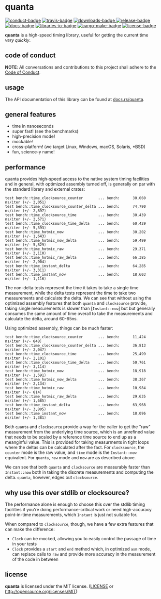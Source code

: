 # quanta

[![conduct-badge][]][conduct] [![travis-badge][]][travis] [![downloads-badge][] ![release-badge][]][crate] [![docs-badge][]][docs] [![libraries-io-badge][]][libraries-io] [![cargo-make-badge][]][cargo-make] [![license-badge][]](#license)

[conduct-badge]: https://img.shields.io/badge/%E2%9D%A4-code%20of%20conduct-blue.svg
[travis-badge]: https://img.shields.io/travis/metrics-rs/quanta/master.svg
[downloads-badge]: https://img.shields.io/crates/d/quanta.svg
[release-badge]: https://img.shields.io/crates/v/quanta.svg
[license-badge]: https://img.shields.io/crates/l/quanta.svg
[docs-badge]: https://docs.rs/quanta/badge.svg
[cargo-make-badge]: https://img.shields.io/badge/built%20with-cargo--make-yellow.svg
[cargo-make]: https://sagiegurari.github.io/cargo-make/
[libraries-io-badge]: https://img.shields.io/librariesio/github/metrics-rs/quanta.svg
[libraries-io]: https://libraries.io/cargo/quanta
[conduct]: https://github.com/metrics-rs/quanta/blob/master/CODE_OF_CONDUCT.md
[travis]: https://travis-ci.org/metrics-rs/quanta
[crate]: https://crates.io/crates/quanta
[docs]: https://docs.rs/quanta

__quanta__ is a high-speed timing library, useful for getting the current time _very quickly_.

## code of conduct

**NOTE**: All conversations and contributions to this project shall adhere to the [Code of Conduct][conduct].

## usage

The API documentation of this library can be found at [docs.rs/quanta](https://docs.rs/quanta/).

## general features
- time in nanoseconds
- super fast! (see the benchmarks)
- high-precision mode!
- mockable!
- cross-platform! (we target Linux, Windows, macOS, Solaris, \*BSD)
- fun, science-y name!

## performance

quanta provides high-speed access to the native system timing facilities and in general, with optimized assembly turned off, is generally on par with the standard library and external crates:

    test bench::time_clocksource_counter       ... bench:      30,060 ns/iter (+/- 2,051)
    test bench::time_clocksource_counter_delta ... bench:      74,790 ns/iter (+/- 2,897)
    test bench::time_clocksource_time          ... bench:      30,439 ns/iter (+/- 2,571)
    test bench::time_clocksource_time_delta    ... bench:      60,429 ns/iter (+/- 5,393)
    test bench::time_hotmic_now                ... bench:      30,202 ns/iter (+/- 1,643)
    test bench::time_hotmic_now_delta          ... bench:      59,499 ns/iter (+/- 5,829)
    test bench::time_hotmic_raw                ... bench:      29,371 ns/iter (+/- 2,110)
    test bench::time_hotmic_raw_delta          ... bench:      66,385 ns/iter (+/- 2,904)
    test bench::time_instant_delta             ... bench:      64,285 ns/iter (+/- 3,311)
    test bench::time_instant_now               ... bench:      18,603 ns/iter (+/- 1,116)

The non-delta tests represent the time it takes to take a single time measurement, while the delta tests represent the time to take two measurements and calculate the delta.  We can see that without using the optimized assembly features that both `quanta` and `clocksource` provide, taking single measurements is slower than [`Instant::now`] but but generally consumes the same amount of time overall to take the measurements and calculate the delta, around 60-65ns.

Using optimized assembly, things can be much faster:

    test bench::time_clocksource_counter       ... bench:      11,424 ns/iter (+/- 848)
    test bench::time_clocksource_counter_delta ... bench:      36,813 ns/iter (+/- 2,047)
    test bench::time_clocksource_time          ... bench:      25,499 ns/iter (+/- 2,101)
    test bench::time_clocksource_time_delta    ... bench:      50,761 ns/iter (+/- 3,114)
    test bench::time_hotmic_now                ... bench:      18,918 ns/iter (+/- 1,591)
    test bench::time_hotmic_now_delta          ... bench:      38,367 ns/iter (+/- 2,134)
    test bench::time_hotmic_raw                ... bench:      10,984 ns/iter (+/- 814)
    test bench::time_hotmic_raw_delta          ... bench:      29,635 ns/iter (+/- 1,685)
    test bench::time_instant_delta             ... bench:      63,968 ns/iter (+/- 3,805)
    test bench::time_instant_now               ... bench:      18,096 ns/iter (+/- 1,381)

Both `quanta` and `clocksource` provide a way for the caller to get the "raw" measurement from the underlying time source, which is an unrefined value that needs to be scaled by a reference time source to end up as a meanginful value.  This is provided for taking measurments in tight loops where the deltas can be calculated after the fact.  For `clocksource`, the `counter` mode is the raw value, and `time` mode is the `Instant::now` equivalent.  For `quanta`, `raw` mode and `now` are as described above.

We can see that both `quanta` and `clocksource` are measurably faster than `Instant::now` both in taking the discrete measurements and computing the delta.  `quanta`, however, edges out `clocksource`.

## why use this over stdlib or clocksource?

The performance alone is enough to choose this over the stdlib timing facilities if you're doing performance-critical work or need high-accuracy point-in-time measurements, which `Instant` is just not suitable for.

When compared to `clocksource`, though, we have a few extra features that can make the difference:

- `Clock` can be mocked, allowing you to easily control the passage of time in your tests
- `Clock` provides a `start` and `end` method which, in optimized `asm` mode, can replace calls to `raw` and provide more accuracy in the measurement of the code in between

## license

__quanta__ is licensed under the MIT license. ([LICENSE](LICENSE) or http://opensource.org/licenses/MIT)
